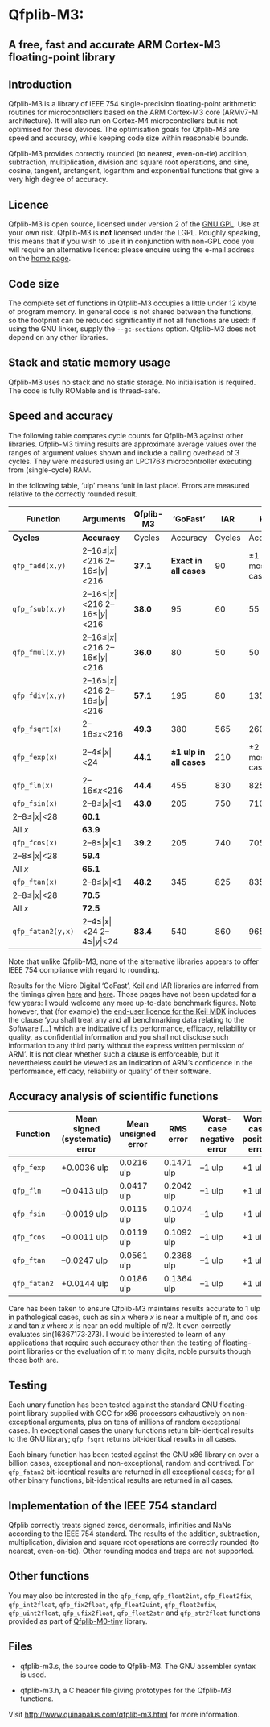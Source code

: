 # Qfplib-M3: 

## A free, fast and accurate ARM Cortex-M3 floating-point library



## Introduction

Qfplib-M3 is a library of IEEE 754 single-precision floating-point arithmetic routines for microcontrollers based on the ARM Cortex-M3 core (ARMv7-M architecture). It will also run on Cortex-M4 microcontrollers but is not optimised for these devices. The optimisation goals for Qfplib-M3 are speed and accuracy, while keeping code size within reasonable bounds.

Qfplib-M3 provides correctly rounded (to nearest, even-on-tie) addition, subtraction, multiplication, division and square root operations, and sine, cosine, tangent, arctangent, logarithm and exponential functions that give a very high degree of accuracy.

## Licence

Qfplib-M3 is open source, licensed under version 2 of the [GNU GPL](http://www.gnu.org/licenses/). Use at your own risk. Qfplib-M3 is **not** licensed under the LGPL. Roughly speaking, this means that if you wish to use it in conjunction with non-GPL code you will require an alternative licence: please enquire using the e-mail address on the [home page](https://www.quinapalus.com/index.html).

## Code size

The complete set of functions in Qfplib-M3 occupies a little under 12 kbyte of program memory. In general code is not shared between the functions, so the footprint can be reduced significantly if not all functions are used: if using the GNU linker, supply the `--gc-sections` option. Qfplib-M3 does not depend on any other libraries.

## Stack and static memory usage

Qfplib-M3 uses no stack and no static storage. No initialisation is required. The code is fully ROMable and is thread-safe.

## Speed and accuracy

The following table compares cycle counts for Qfplib-M3 against other libraries. Qfplib-M3 timing results are approximate average values over the ranges of argument values shown and include a calling overhead of 3 cycles. They were measured using an LPC1763 microcontroller executing from (single-cycle) RAM.

In the following table, ‘ulp’ means ‘unit in last place’. Errors are measured relative to the correctly rounded result.

| Function          | Arguments                         | **Qfplib-M3** | ‘GoFast’                | IAR    | Keil                   |        |          |      |      |
| ----------------- | --------------------------------- | ------------- | ----------------------- | ------ | ---------------------- | ------ | -------- | ---- | ---- |
| **Cycles**        | **Accuracy**                      | Cycles        | Accuracy                | Cycles | Accuracy               | Cycles | Accuracy |      |      |
| `qfp_fadd(x,y)`   | 2–16≤\|*x*\|<216 2–16≤\|*y*\|<216 | **37.1**      | **Exact in all cases**  | 90     | ±1 ulp ‘in most cases’ | 60     | ?        | 55   | ?    |
| `qfp_fsub(x,y)`   | 2–16≤\|*x*\|<216 2–16≤\|*y*\|<216 | **38.0**      | 95                      | 60     | 55                     |        |          |      |      |
| `qfp_fmul(x,y)`   | 2–16≤\|*x*\|<216 2–16≤\|*y*\|<216 | **36.0**      | 80                      | 50     | 50                     |        |          |      |      |
| `qfp_fdiv(x,y)`   | 2–16≤\|*x*\|<216 2–16≤\|*y*\|<216 | **57.1**      | 195                     | 80     | 135                    |        |          |      |      |
| `qfp_fsqrt(x)`    | 2–16≤*x*<216                      | **49.3**      | 380                     | 565    | 260                    |        |          |      |      |
| `qfp_fexp(x)`     | 2–4≤\|*x*\|<24                    | **44.1**      | **±1 ulp in all cases** | 210    | ±2 ulp ‘in most cases’ | 1635   | ?        | 1565 | ?    |
| `qfp_fln(x)`      | 2–16≤*x*<216                      | **44.4**      | 455                     | 830    | 825                    |        |          |      |      |
| `qfp_fsin(x)`     | 2–8≤\|*x*\|<1                     | **43.0**      | 205                     | 750    | 710                    |        |          |      |      |
| 2–8≤\|*x*\|<28    | **60.1**                          |               |                         |        |                        |        |          |      |      |
| All *x*           | **63.9**                          |               |                         |        |                        |        |          |      |      |
| `qfp_fcos(x)`     | 2–8≤\|*x*\|<1                     | **39.2**      | 205                     | 740    | 705                    |        |          |      |      |
| 2–8≤\|*x*\|<28    | **59.4**                          |               |                         |        |                        |        |          |      |      |
| All *x*           | **65.1**                          |               |                         |        |                        |        |          |      |      |
| `qfp_ftan(x)`     | 2–8≤\|*x*\|<1                     | **48.2**      | 345                     | 825    | 835                    |        |          |      |      |
| 2–8≤\|*x*\|<28    | **70.5**                          |               |                         |        |                        |        |          |      |      |
| All *x*           | **72.5**                          |               |                         |        |                        |        |          |      |      |
| `qfp_fatan2(y,x)` | 2–4≤\|*x*\|<24 2–4≤\|*y*\|<24     | **83.4**      | 540                     | 860    | 965                    |        |          |      |      |

Note that unlike Qfplib-M3, none of the alternative libraries appears to offer IEEE 754 compliance with regard to rounding.

Results for the Micro Digital ‘GoFast’, Keil and IAR libraries are inferred from the timings given [here](http://www.smxrtos.com/ussw/gofast/gofast_thumb2_keil.htm) and [here](http://www.smxrtos.com/ussw/gofast/gofast_thumb2_iar.htm). Those pages have not been updated for a few years: I would welcome any more up-to-date benchmark figures. Note however, that (for example) the [end-user licence for the Keil MDK](http://www.keil.com/Content/eula/mdkeula.html) includes the clause ‘you shall treat any and all benchmarking data relating to the Software [...] which are indicative of its performance, efficacy, reliability or quality, as confidential information and you shall not disclose such information to any third party without the express written permission of ARM’. It is not clear whether such a clause is enforceable, but it nevertheless could be viewed as an indication of ARM’s confidence in the ‘performance, efficacy, reliability or quality’ of their software.

## Accuracy analysis of scientific functions

| Function     | Mean signed (systematic) error | Mean unsigned error | RMS error  | Worst-case negative error | Worst-case positive error |
| ------------ | ------------------------------ | ------------------- | ---------- | ------------------------- | ------------------------- |
| `qfp_fexp`   | +0.0036 ulp                    | 0.0216 ulp          | 0.1471 ulp | –1 ulp                    | +1 ulp                    |
| `qfp_fln`    | –0.0413 ulp                    | 0.0417 ulp          | 0.2042 ulp | –1 ulp                    | +1 ulp                    |
| `qfp_fsin`   | –0.0019 ulp                    | 0.0115 ulp          | 0.1074 ulp | –1 ulp                    | +1 ulp                    |
| `qfp_fcos`   | –0.0011 ulp                    | 0.0119 ulp          | 0.1092 ulp | –1 ulp                    | +1 ulp                    |
| `qfp_ftan`   | –0.0247 ulp                    | 0.0561 ulp          | 0.2368 ulp | –1 ulp                    | +1 ulp                    |
| `qfp_fatan2` | +0.0144 ulp                    | 0.0186 ulp          | 0.1364 ulp | –1 ulp                    | +1 ulp                    |

Care has been taken to ensure Qfplib-M3 maintains results accurate to 1 ulp in pathological cases, such as sin *x* where *x* is near a multiple of π, and cos *x* and tan *x* where *x* is near an odd multiple of π/2. It even correctly evaluates sin(16367173·273). I would be interested to learn of any applications that require such accuracy other than the testing of floating-point libraries or the evaluation of π to many digits, noble pursuits though those both are.

## Testing

Each unary function has been tested against the standard GNU floating-point library supplied with GCC for x86 processors exhaustively on non-exceptional arguments, plus on tens of millions of random exceptional cases. In exceptional cases the unary functions return bit-identical results to the GNU library; `qfp_fsqrt` returns bit-identical results in all cases.

Each binary function has been tested against the GNU x86 library on over a billion cases, exceptional and non-exceptional, random and contrived. For `qfp_fatan2` bit-identical results are returned in all exceptional cases; for all other binary functions, bit-identical results are returned in all cases.

## Implementation of the IEEE 754 standard

Qfplib correctly treats signed zeros, denormals, infinities and NaNs according to the IEEE 754 standard. The results of the addition, subtraction, multiplication, division and square root operations are correctly rounded (to nearest, even-on-tie). Other rounding modes and traps are not supported.

## Other functions

You may also be interested in the `qfp_fcmp`, `qfp_float2int`, `qfp_float2fix`, `qfp_int2float`, `qfp_fix2float`, `qfp_float2uint`, `qfp_float2ufix`, `qfp_uint2float`, `qfp_ufix2float`, `qfp_float2str` and `qfp_str2float` functions provided as part of [Qfplib-M0-tiny](https://github.com/mysterywolf/Qfplib-M0-tiny) library.

## Files

- qfplib-m3.s, the source code to Qfplib-M3. The GNU assembler syntax is used.

- qfplib-m3.h, a C header file giving prototypes for the Qfplib-M3 functions.

Visit http://www.quinapalus.com/qfplib-m3.html for more information.
